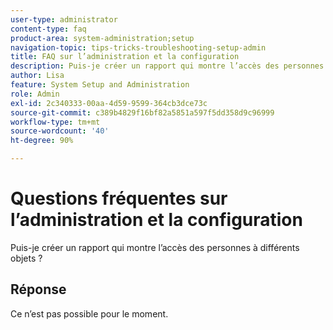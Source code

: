 ```yaml
---
user-type: administrator
content-type: faq
product-area: system-administration;setup
navigation-topic: tips-tricks-troubleshooting-setup-admin
title: FAQ sur l’administration et la configuration
description: Puis-je créer un rapport qui montre l’accès des personnes à différents objets ?
author: Lisa
feature: System Setup and Administration
role: Admin
exl-id: 2c340333-00aa-4d59-9599-364cb3dce73c
source-git-commit: c389b4829f16bf82a5851a597f5dd358d9c96999
workflow-type: tm+mt
source-wordcount: '40'
ht-degree: 90%

---
```


# Questions fréquentes sur l’administration et la configuration

Puis-je créer un rapport qui montre l’accès des personnes à différents objets ?

## Réponse

Ce n’est pas possible pour le moment.
